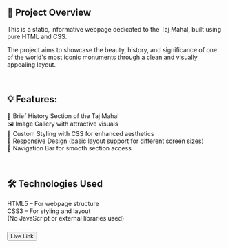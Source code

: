 <h2>📌 Project Overview</h2>
<p> This is a static, informative webpage dedicated to the Taj Mahal, built using pure HTML and
CSS. <p> 
<p>
The project aims to showcase the beauty, history, and significance of one of the world's 
most iconic monuments through a clean and visually appealing layout.</p>
</br>
<h2>💡 Features:</h2>
<p>
📖 Brief History Section of the Taj Mahal
</br>
🖼️ Image Gallery with attractive visuals
</br>
🎨 Custom Styling with CSS for enhanced aesthetics
</br>
🧭 Responsive Design (basic layout support for different screen sizes)
</br>
🔗 Navigation Bar for smooth section access</p>
</br>
<h2>🛠️ Technologies Used</h2>
<p>
HTML5 – For webpage structure
</br>
CSS3 – For styling and layout
</br>
(No JavaScript or external libraries used)</p>

<h3><button href="https://taj-mahal-history.netlify.app/"> Live Link </button></h3>
